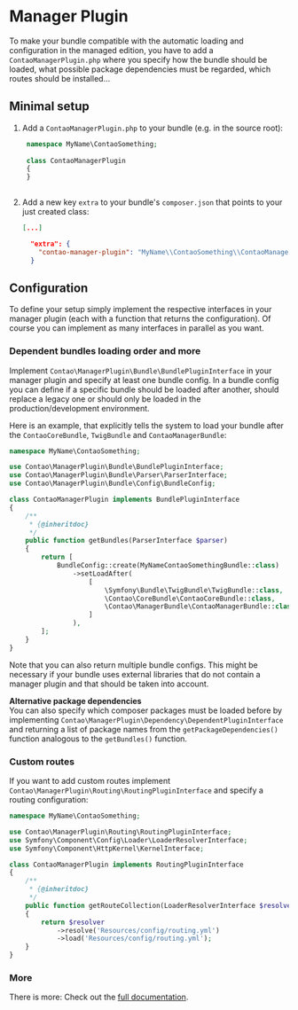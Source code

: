 # Manager Plugin

To make your bundle compatible with the automatic loading and configuration in the managed edition, you have to add a
``ContaoManagerPlugin.php`` where you specify how the bundle should be loaded, what possible package dependencies must
be regarded, which routes should be installed… 

## Minimal setup

1. Add a ``ContaoManagerPlugin.php`` to your bundle (e.g. in the source root):
    ```php
     namespace MyName\ContaoSomething;
             
     class ContaoManagerPlugin
     {    
     }
       
    ```
2. Add a new key ``extra`` to your bundle's ``composer.json`` that points to your just created class:
    ```json
    [...]
 
      "extra": {
        "contao-manager-plugin": "MyName\\ContaoSomething\\ContaoManagerPlugin"
      }
    ```



## Configuration

To define your setup simply implement the respective interfaces in your manager plugin (each with a function that
returns the configuration). Of course you can implement as many interfaces in parallel as you want.

### Dependent bundles loading order and more
Implement ``Contao\ManagerPlugin\Bundle\BundlePluginInterface`` in your manager plugin and specify at least one bundle
config. In a bundle config you can define if a specific bundle should be loaded after another, should replace a legacy
one or should only be loaded in the production/development environment. 

Here is an example, that explicitly tells the system to load your bundle after the ``ContaoCoreBundle``, ``TwigBundle``
and ``ContaoManagerBundle``:

```php
namespace MyName\ContaoSomething;

use Contao\ManagerPlugin\Bundle\BundlePluginInterface;
use Contao\ManagerPlugin\Bundle\Parser\ParserInterface;
use Contao\ManagerPlugin\Bundle\Config\BundleConfig;

class ContaoManagerPlugin implements BundlePluginInterface
{
    /**
     * {@inheritdoc}
     */
    public function getBundles(ParserInterface $parser)
    {
        return [
            BundleConfig::create(MyNameContaoSomethingBundle::class)
                ->setLoadAfter(
                    [
                        \Symfony\Bundle\TwigBundle\TwigBundle::class,
                        \Contao\CoreBundle\ContaoCoreBundle::class,
                        \Contao\ManagerBundle\ContaoManagerBundle::class,
                    ]
                ),
        ];
    }
}
```
Note that you can also return multiple bundle configs. This might be necessary if your bundle uses external libraries
that do not contain a manager plugin and that should be taken into account. 

**Alternative package dependencies**  
You can also specify which composer packages must be loaded before by implementing
``Contao\ManagerPlugin\Dependency\DependentPluginInterface`` and returning a list of package names from the 
``getPackageDependencies()`` function analogous to the ``getBundles()`` function. 



### Custom routes
If you want to add custom routes implement ``Contao\ManagerPlugin\Routing\RoutingPluginInterface`` and specify a routing
configuration:
```php
namespace MyName\ContaoSomething;

use Contao\ManagerPlugin\Routing\RoutingPluginInterface;
use Symfony\Component\Config\Loader\LoaderResolverInterface;
use Symfony\Component\HttpKernel\KernelInterface;

class ContaoManagerPlugin implements RoutingPluginInterface
{
    /**
     * {@inheritdoc}
     */
    public function getRouteCollection(LoaderResolverInterface $resolver, KernelInterface $kernel)
    {
        return $resolver
            ->resolve('Resources/config/routing.yml')
            ->load('Resources/config/routing.yml');
    }
} 
```


### More ###
There is more: Check out the [full documentation](../../customizing-contao/README.md).